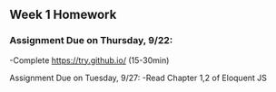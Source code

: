 ## Week 1 Homework

### Assignment Due on Thursday, 9/22:
-Complete https://try.github.io/ (15-30min)

Assignment Due on Tuesday, 9/27:
-Read Chapter 1,2 of Eloquent JS




